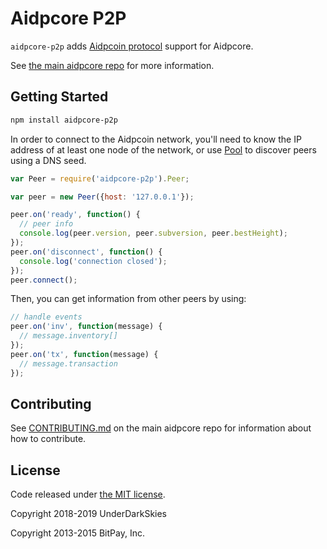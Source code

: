 Aidpcore P2P
=======

`aidpcore-p2p` adds [Aidpcoin protocol](https://en.bitcoin.it/wiki/Protocol_documentation) support for Aidpcore.

See [the main aidpcore repo](https://github.com/AidpProject/aidpcore-p2p) for more information.

## Getting Started

```sh
npm install aidpcore-p2p
```
In order to connect to the Aidpcoin network, you'll need to know the IP address of at least one node of the network, or use [Pool](/docs/pool.md) to discover peers using a DNS seed.

```javascript
var Peer = require('aidpcore-p2p').Peer;

var peer = new Peer({host: '127.0.0.1'});

peer.on('ready', function() {
  // peer info
  console.log(peer.version, peer.subversion, peer.bestHeight);
});
peer.on('disconnect', function() {
  console.log('connection closed');
});
peer.connect();
```

Then, you can get information from other peers by using:

```javascript
// handle events
peer.on('inv', function(message) {
  // message.inventory[]
});
peer.on('tx', function(message) {
  // message.transaction
});
```


## Contributing

See [CONTRIBUTING.md](https://github.com/AidpProject/aidpcore/blob/master/CONTRIBUTING.md) on the main aidpcore repo for information about how to contribute.

## License

Code released under [the MIT license](https://github.com/AidpProject/aidpcore/blob/master/LICENSE).

Copyright 2018-2019 UnderDarkSkies

Copyright 2013-2015 BitPay, Inc. 
